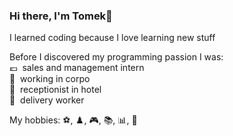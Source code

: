 ### Hi there, I'm Tomek👋

I learned coding because I love learning new stuff

Before I discovered my programming passion I was:\
:euro: &nbsp;sales and management intern\
:rat: &nbsp;working in corpo\
:hotel: &nbsp;receptionist in hotel\
:truck: &nbsp;delivery worker

My hobbies:
:soccer:, :chess_pawn:, :video_game:, :books:, :bar_chart:, :ping_pong:
